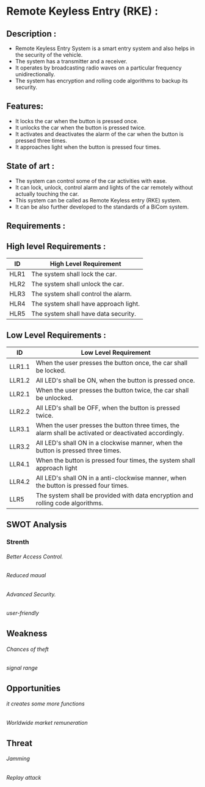 # Remote Keyless Entry (RKE) : 
 
 
 
 
 
 ## Description :

 - Remote Keyless Entry System is a smart entry system and also helps in the security of the vehicle.
 - The system has a transmitter and a receiver.
 - It operates by broadcasting radio waves on a particular frequency unidirectionally.
 - The system has encryption and rolling code algorithms to backup its security.

## Features:

 - It locks the car when the button is pressed once.
 - It unlocks the car when the button is pressed twice.
 - It activates and deactivates the alarm of the car when the button is pressed three times.
 - It approaches light  when the button is pressed four times.

## State of art :

 - The system can control some of the car activities with ease.
 - It can lock, unlock, control alarm and lights of the car remotely without actually touching the car.
 - This system can be called as Remote Keyless entry (RKE) system.
 - It can be also further developed to the standards of a BiCom system.
 
## Requirements : 
 
## High level Requirements :
|  ID|High Level Requirement  |
|--|--|
|HLR1|The system shall lock the car.  |
|HLR2|The system shall unlock the car. |
|HLR3|The system shall control the alarm.|
|HLR4|The system shall have approach light.|
|HLR5|The system shall have data security.|

## Low Level Requirements :
|ID|Low Level Requirement  |
|--|--|
| LLR1.1 |When the user presses the button once, the car shall be locked.|
|LLR1.2|All LED's shall be ON, when the button is pressed once.|
|LLR2.1|When the user presses the button twice, the car shall be unlocked.|
|LLR2.2|All LED's shall be OFF, when the button is pressed twice.|
|LLR3.1|When the user presses the button three times, the alarm shall be activated or deactivated accordingly.|
|LLR3.2|All LED's shall ON in a clockwise manner, when the button is pressed three times.
|LLR4.1|When the button is pressed four times, the system shall approach light|
|LLR4.2|All LED's shall ON in a anti-clockwise manner, when the button is pressed four times.|
|LLR5|The system shall be provided with data encryption and rolling code algorithms.

## SWOT Analysis

### Strenth

###### Better Access Control.
###### Reduced maual 
###### Advanced Security.
###### user-friendly

## Weakness

###### Chances of theft
###### signal range

## Opportunities
###### it creates some more functions   
###### Worldwide market remuneration

## Threat

###### Jamming
###### Replay attack



